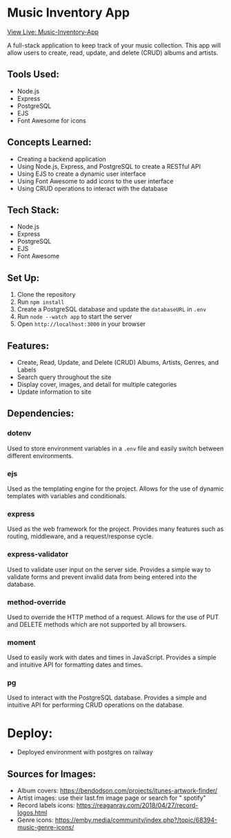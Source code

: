 # Music Inventory App

[View Live: Music-Inventory-App](https://music-inventory-app-production.up.railway.app/)

A full-stack application to keep track of your music collection. This app will allow users to create, read, update, and delete (CRUD) albums and artists.


## Tools Used:

* Node.js
* Express
* PostgreSQL
* EJS
* Font Awesome for icons

## Concepts Learned:

* Creating a backend application
* Using Node.js, Express, and PostgreSQL to create a RESTful API
* Using EJS to create a dynamic user interface
* Using Font Awesome to add icons to the user interface
* Using CRUD operations to interact with the database

## Tech Stack:

* Node.js
* Express
* PostgreSQL
* EJS
* Font Awesome

## Set Up:

1. Clone the repository
2. Run `npm install`
3. Create a PostgreSQL database and update the `databaseURL` in `.env`
4. Run `node --watch app` to start the server
5. Open `http://localhost:3000` in your browser

## Features:

* Create, Read, Update, and Delete (CRUD) Albums, Artists, Genres, and Labels
* Search query throughout the site
* Display cover, images, and detail for multiple categories
* Update information to site

## Dependencies:

### dotenv
Used to store environment variables in a `.env` file and easily switch between different environments.

### ejs
Used as the templating engine for the project. Allows for the use of dynamic templates with variables and conditionals.

### express
Used as the web framework for the project. Provides many features such as routing, middleware, and a request/response cycle.

### express-validator
Used to validate user input on the server side. Provides a simple way to validate forms and prevent invalid data from being entered into the database.

### method-override
Used to override the HTTP method of a request. Allows for the use of PUT and DELETE methods which are not supported by all browsers.

### moment
Used to easily work with dates and times in JavaScript. Provides a simple and intuitive API for formatting dates and times.

### pg
Used to interact with the PostgreSQL database. Provides a simple and intuitive API for performing CRUD operations on the database.

# Deploy:
* Deployed environment with postgres on railway

## Sources for Images:

* Album covers: https://bendodson.com/projects/itunes-artwork-finder/
* Artist images: use their last.fm image page or search for "<artist> spotify"
* Record labels icons: https://reaganray.com/2018/04/27/record-logos.html
* Genre icons: https://emby.media/community/index.php?/topic/68394-music-genre-icons/
